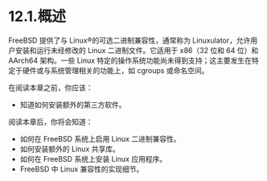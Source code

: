 # 12.1.概述

FreeBSD 提供了与 Linux®的可选二进制兼容性，通常称为 Linuxulator，允许用户安装和运行未经修改的 Linux 二进制文件。它适用于 x86（32 位和 64 位）和 AArch64 架构。一些 Linux 特定的操作系统功能尚未得到支持；这主要发生在特定于硬件或与系统管理相关的功能上，如 cgroups 或命名空间。

在阅读本章之前，你应该：

* 知道如何安装额外的第三方软件。

阅读本章后，你将会知道：

* 如何在 FreeBSD 系统上启用 Linux 二进制兼容性。
* 如何安装额外的 Linux 共享库。
* 如何在 FreeBSD 系统上安装 Linux 应用程序。
* FreeBSD 中 Linux 兼容性的实现细节。
